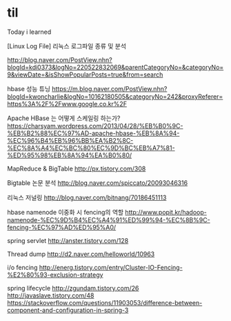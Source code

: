 # til
Today i learned



	
[Linux Log File] 리눅스 로그파일 종류 및 분석

http://blog.naver.com/PostView.nhn?blogId=kdi0373&logNo=220522832069&parentCategoryNo=&categoryNo=9&viewDate=&isShowPopularPosts=true&from=search



hbase 성능 튜닝
https://m.blog.naver.com/PostView.nhn?blogId=kwoncharlie&logNo=10162180505&categoryNo=242&proxyReferer=https%3A%2F%2Fwww.google.co.kr%2F



Apache HBase 는 어떻게 스케일링 하는가? 
https://charsyam.wordpress.com/2013/04/28/%EB%B0%9C-%EB%B2%88%EC%97%AD-apache-hbase-%EB%8A%94-%EC%96%B4%EB%96%BB%EA%B2%8C-%EC%8A%A4%EC%BC%80%EC%9D%BC%EB%A7%81-%ED%95%98%EB%8A%94%EA%B0%80/


MapReduce & BigTable
http://px.tistory.com/308


Bigtable 논문 분석
http://blog.naver.com/spiccato/20093046316


리눅스 저널링
http://blog.naver.com/bitnang/70186451113



hbase namenode 이중화 시 fencing의 역할
http://www.popit.kr/hadoop-namenode-%EC%9D%B4%EC%A4%91%ED%99%94-%EC%8B%9C-fencing-%EC%97%AD%ED%95%A0/




spring servlet
http://anster.tistory.com/128

Thread dump
http://d2.naver.com/helloworld/10963 



i/o fencing
http://energ.tistory.com/entry/Cluster-IO-Fencing-%E2%80%93-exclusion-strategy 




spring lifecycle
http://zgundam.tistory.com/26
http://javaslave.tistory.com/48
https://stackoverflow.com/questions/11903053/difference-between-component-and-configuration-in-spring-3
